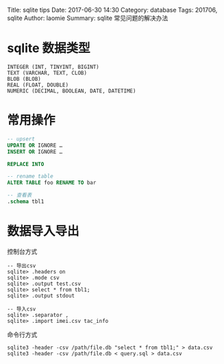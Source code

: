 Title: sqlite tips
Date: 2017-06-30 14:30
Category: database 
Tags: 201706, sqlite 
Author: laomie
Summary: sqlite 常见问题的解决办法

sqlite 数据类型
==================================
```
INTEGER (INT, TINYINT, BIGINT)
TEXT (VARCHAR, TEXT, CLOB)
BLOB (BLOB)
REAL (FLOAT, DOUBLE)
NUMERIC (DECIMAL, BOOLEAN, DATE, DATETIME)
```

常用操作
===============================
```sql
-- upsert
UPDATE OR IGNORE …
INSERT OR IGNORE …

REPLACE INTO

-- rename table
ALTER TABLE foo RENAME TO bar

-- 查看表
.schema tbl1

```

数据导入导出
=======================
控制台方式
```
-- 导出csv
sqlite> .headers on
sqlite> .mode csv
sqlite> .output test.csv
sqlite> select * from tbl1;
sqlite> .output stdout

-- 导入csv
sqlite> .separator ,
sqlite> .import imei.csv tac_info

```
命令行方式
```
sqlite3 -header -csv /path/file.db "select * from tbl1;" > data.csv
sqlite3 -header -csv /path/file.db < query.sql > data.csv
```


